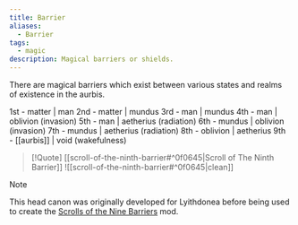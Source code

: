 ```yaml
---
title: Barrier
aliases:
  - Barrier
tags:
  - magic
description: Magical barriers or shields.
---
```

There are magical barriers which exist between various states and realms of existence in the aurbis.

1st - matter | man
2nd - matter | mundus
3rd - man | mundus
4th - man | oblivion (invasion)
5th - man | aetherius (radiation)
6th - mundus | oblivion (invasion)
7th - mundus | aetherius (radiation)
8th - oblivion | aetherius
9th - [[aurbis]] | void (wakefulness)

> [!Quote] [[scroll-of-the-ninth-barrier#^0f0645|Scroll of The Ninth Barrier]]
> ![[scroll-of-the-ninth-barrier#^0f0645|clean]]

> [!Note]
> This head canon was originally developed for Lyithdonea before being used to create the [Scrolls of the Nine Barriers](https://www.nexusmods.com/morrowind/mods/45831) mod.
